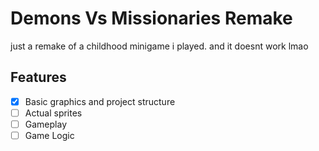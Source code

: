# Demons Vs Missionaries Remake

just a remake of a childhood minigame i played. and it doesnt work lmao



## Features

- [x] Basic graphics and project structure
- [ ] Actual sprites
- [ ] Gameplay
- [ ] Game Logic
